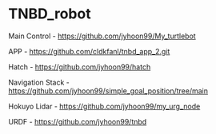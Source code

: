 # TNBD_robot

Main Control - https://github.com/jyhoon99/My_turtlebot

APP - https://github.com/cldkfanl/tnbd_app_2.git

Hatch - https://github.com/jyhoon99/hatch

Navigation Stack - https://github.com/jyhoon99/simple_goal_position/tree/main

Hokuyo Lidar - https://github.com/jyhoon99/my_urg_node

URDF - https://github.com/jyhoon99/tnbd
